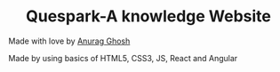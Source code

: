 <h1 align="center">Quespark-A knowledge Website</h1>
<p> Made with love by <a href="https://www.linkedin.com/in/anurag-g-a01531198/" target="_blank">Anurag Ghosh</a></p>
<p>Made by using basics of HTML5, CSS3, JS, React and Angular</p>

